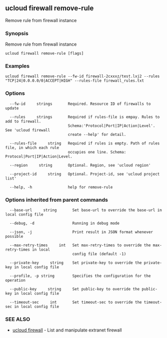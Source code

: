 ## ucloud firewall remove-rule

Remove rule from firewall instance

### Synopsis

Remove rule from firewall instance

```
ucloud firewall remove-rule [flags]
```

### Examples

```
ucloud firewall remove-rule --fw-id firewall-2cxxxz/test.lxj2 --rules "TCP|24|0.0.0.0/0|ACCEPT|HIGH" --rules-file firewall_rules.txt
```

### Options

```
  --fw-id     strings       Required. Resource ID of firewalls to update 

  --rules     strings       Required if rules-file is empay. Rules to add to firewall.
                            Schema:'Protocol|Port|IP|Action|Level'. See 'ucloud firewall
                            create --help' for detail. 

  --rules-file     string   Required if rules is empty. Path of rules file, in which each rule
                            occupies one line. Schema: Protocol|Port|IP|Action|Level. 

  --region     string       Optional. Region, see 'ucloud region' 

  --project-id     string   Optional. Project-id, see 'ucloud project list' 

  --help, -h                help for remove-rule 

```

### Options inherited from parent commands

```
  --base-url     string       Set base-url to override the base-url in local config file 

  --debug, -d                 Running in debug mode 

  --json, -j                  Print result in JSON format whenever possible 

  --max-retry-times     int   Set max-retry-times to override the max-retry-times in local
                              config file (default -1) 

  --private-key     string    Set private-key to override the private-key in local config file 

  --profile, -p string        Specifies the configuration for the operation 

  --public-key     string     Set public-key to override the public-key in local config file 

  --timeout-sec     int       Set timeout-sec to override the timeout-sec in local config file 

```

### SEE ALSO

* [ucloud firewall](developer/cli/cmd/ucloud/firewall)	 - List and manipulate extranet firewall

